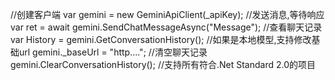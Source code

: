 
//创建客户端
var gemini = new GeminiApiClient(_apiKey);
//发送消息,等待响应
var ret = await gemini.SendChatMessageAsync("Message");
//查看聊天记录
var History = gemini.GetConversationHistory();
//如果是本地模型,支持修改基础url
gemini._baseUrl = "http....";
//清空聊天记录
gemini.ClearConversationHistory();
//支持所有符合.Net Standard 2.0的项目
